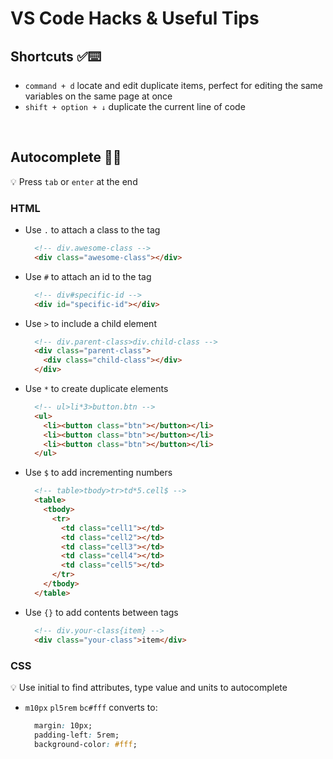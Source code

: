 # VS Code Hacks & Useful Tips

## Shortcuts ✅⌨️

- `command + d` locate and edit duplicate items, perfect for editing the same variables on the same page at once
- `shift + option + ↓` duplicate the current line of code

</br>

## Autocomplete 🤖🦾
💡 Press `tab` or `enter` at the end

### HTML 
  
- Use `.` to attach a class to the tag
    ```html
      <!-- div.awesome-class -->
      <div class="awesome-class"></div>
    ```

- Use `#` to attach an id to the tag
    ```html
      <!-- div#specific-id -->
      <div id="specific-id"></div>
    ```
        
- Use `>` to include a child element
    ```html
      <!-- div.parent-class>div.child-class -->
      <div class="parent-class">
        <div class="child-class"></div>
      </div>
    ```
        
- Use `*` to create duplicate elements
    ```html
      <!-- ul>li*3>button.btn -->
      <ul>
        <li><button class="btn"></button></li>
        <li><button class="btn"></button></li>
        <li><button class="btn"></button></li>
      </ul>
    ```
        
- Use `$` to add incrementing numbers
    ```html
      <!-- table>tbody>tr>td*5.cell$ -->
      <table>
        <tbody>
          <tr>
            <td class="cell1"></td>
            <td class="cell2"></td>
            <td class="cell3"></td>
            <td class="cell4"></td>
            <td class="cell5"></td>
          </tr>
        </tbody>
      </table>
    ```

- Use `{}` to add contents between tags
    ```html
      <!-- div.your-class{item} -->
      <div class="your-class">item</div>
    ```
        
### CSS
💡 Use initial to find attributes, type value and units to autocomplete
    
- `m10px` `pl5rem` `bc#fff` converts to: </br>
    ```css
      margin: 10px;
      padding-left: 5rem;
      background-color: #fff;
    ```
